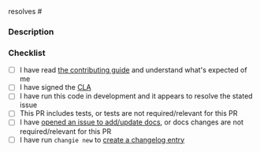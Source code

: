 resolves #

<!---
  Include the number of the issue addressed by this PR above if applicable.
  PRs for code changes without an associated issue *will not be merged*.
  See CONTRIBUTING.md for more information.
-->

### Description

<!---
  Describe the Pull Request here. Add any references and info to help reviewers
  understand your changes. Include any tradeoffs you considered.
-->

### Checklist

- [ ] I have read [the contributing guide](https://github.com/dbt-labs/dbt-core/blob/main/CONTRIBUTING.md) and understand what's expected of me
- [ ] I have signed the [CLA](https://docs.getdbt.com/docs/contributor-license-agreements)
- [ ] I have run this code in development and it appears to resolve the stated issue
- [ ] This PR includes tests, or tests are not required/relevant for this PR
- [ ] I have [opened an issue to add/update docs](https://github.com/dbt-labs/docs.getdbt.com/issues/new/choose), or docs changes are not required/relevant for this PR
- [ ] I have run `changie new` to [create a changelog entry](https://github.com/dbt-labs/dbt-core/blob/main/CONTRIBUTING.md#Adding-CHANGELOG-Entry)
